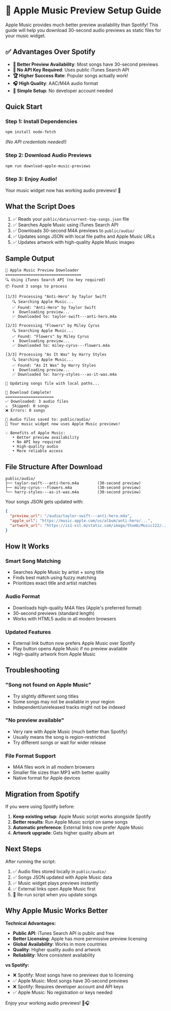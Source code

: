 # 🍎 Apple Music Preview Setup Guide

Apple Music provides much better preview availability than Spotify! This guide will help you download 30-second audio previews as static files for your music widget.

## ✅ Advantages Over Spotify

- **🎵 Better Preview Availability**: Most songs have 30-second previews
- **🔑 No API Key Required**: Uses public iTunes Search API
- **🏆 Higher Success Rate**: Popular songs actually work!
- **🎧 High Quality**: AAC/M4A audio format
- **🚀 Simple Setup**: No developer account needed

## Quick Start

### Step 1: Install Dependencies

```bash
npm install node-fetch
```

*(No API credentials needed!)*

### Step 2: Download Audio Previews

```bash
npm run download-apple-music-previews
```

### Step 3: Enjoy Audio!

Your music widget now has working audio previews! 🎉

## What the Script Does

1. ✅ Reads your `public/data/current-top-songs.json` file
2. ✅ Searches Apple Music using iTunes Search API
3. ✅ Downloads 30-second M4A previews to `public/audio/`
4. ✅ Updates songs JSON with local file paths and Apple Music URLs
5. ✅ Updates artwork with high-quality Apple Music images

## Sample Output

```
🍎 Apple Music Preview Downloader
=================================
🔍 Using iTunes Search API (no key required)
📦 Found 3 songs to process

[1/3] Processing "Anti-Hero" by Taylor Swift
   🔍 Searching Apple Music...
   ✅ Found: "Anti-Hero" by Taylor Swift
   ⬇️  Downloading preview...
   ✅ Downloaded to: taylor-swift---anti-hero.m4a

[2/3] Processing "Flowers" by Miley Cyrus
   🔍 Searching Apple Music...
   ✅ Found: "Flowers" by Miley Cyrus
   ⬇️  Downloading preview...
   ✅ Downloaded to: miley-cyrus---flowers.m4a

[3/3] Processing "As It Was" by Harry Styles
   🔍 Searching Apple Music...
   ✅ Found: "As It Was" by Harry Styles
   ⬇️  Downloading preview...
   ✅ Downloaded to: harry-styles---as-it-was.m4a

💾 Updating songs file with local paths...

🎉 Download Complete!
=====================
✅ Downloaded: 3 audio files
⚠️  Skipped: 0 songs
❌ Errors: 0 songs

📁 Audio files saved to: public/audio/
🍎 Your music widget now uses Apple Music previews!

💡 Benefits of Apple Music:
   • Better preview availability
   • No API key required
   • High-quality audio
   • More reliable access
```

## File Structure After Download

```
public/audio/
├── taylor-swift---anti-hero.m4a        (30-second preview)
├── miley-cyrus---flowers.m4a           (30-second preview)
└── harry-styles---as-it-was.m4a        (30-second preview)
```

Your songs JSON gets updated with:
```json
{
  "preview_url": "/audio/taylor-swift---anti-hero.m4a",
  "apple_url": "https://music.apple.com/us/album/anti-hero/...",
  "artwork_url": "https://is1-ssl.mzstatic.com/image/thumb/Music122/..."
}
```

## How It Works

### Smart Song Matching
- Searches Apple Music by artist + song title
- Finds best match using fuzzy matching
- Prioritizes exact title and artist matches

### Audio Format
- Downloads high-quality M4A files (Apple's preferred format)
- 30-second previews (standard length)
- Works with HTML5 audio in all modern browsers

### Updated Features
- External link button now prefers Apple Music over Spotify
- Play button opens Apple Music if no preview available
- High-quality artwork from Apple Music

## Troubleshooting

### "Song not found on Apple Music"
- Try slightly different song titles
- Some songs may not be available in your region
- Independent/unreleased tracks might not be indexed

### "No preview available"
- Very rare with Apple Music (much better than Spotify)
- Usually means the song is region-restricted
- Try different songs or wait for wider release

### File Format Support
- M4A files work in all modern browsers
- Smaller file sizes than MP3 with better quality
- Native format for Apple devices

## Migration from Spotify

If you were using Spotify before:

1. **Keep existing setup**: Apple Music script works alongside Spotify
2. **Better results**: Run Apple Music script on same songs
3. **Automatic preference**: External links now prefer Apple Music
4. **Artwork upgrade**: Gets higher quality album art

## Next Steps

After running the script:
1. ✅ Audio files stored locally in `public/audio/`
2. ✅ Songs JSON updated with Apple Music data
3. ✅ Music widget plays previews instantly
4. ✅ External links open Apple Music first
5. 🔄 Re-run script when you update songs

## Why Apple Music Works Better

**Technical Advantages:**
- **Public API**: iTunes Search API is public and free
- **Better Licensing**: Apple has more permissive preview licensing
- **Global Availability**: Works in more countries
- **Quality**: Higher quality audio and artwork
- **Reliability**: More consistent availability

**vs Spotify:**
- ❌ Spotify: Most songs have no previews due to licensing
- ✅ Apple Music: Most songs have 30-second previews
- ❌ Spotify: Requires developer account and API keys
- ✅ Apple Music: No registration or keys needed

Enjoy your working audio previews! 🍎🎧